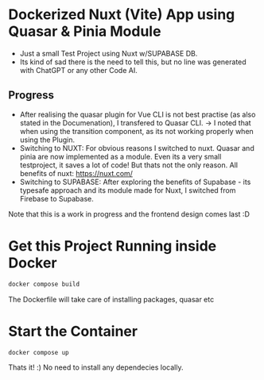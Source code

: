 # Dockerized Nuxt (Vite) App using Quasar & Pinia Module

- Just a small Test Project using Nuxt w/SUPABASE DB.
- Its kind of sad there is the need to tell this, but no line was generated with ChatGPT or any other Code AI.

## Progress

- After realising the quasar plugin for Vue CLI is not best practise (as also stated in the Documenation), I transfered to Quasar CLI.
  -> I noted that when using the transition component, as its not working properly when using the Plugin.
- Switching to NUXT: For obvious reasons I switched to nuxt. Quasar and pinia are now implemented as a module. Even its a very small testproject, it saves a lot of code! But thats not the only reason. All benefits of nuxt: https://nuxt.com/
- Switching to SUPABASE: After exploring the benefits of Supabase - its typesafe approach and its module made for Nuxt, I switched from Firebase to Supabase.

Note that this is a work in progress and the frontend design comes last :D
# Get this Project Running inside Docker

```bash
docker compose build
```

The Dockerfile will take care of installing packages, quasar etc

# Start the Container

```bash
docker compose up
```

Thats it! :) No need to install any dependecies locally.
